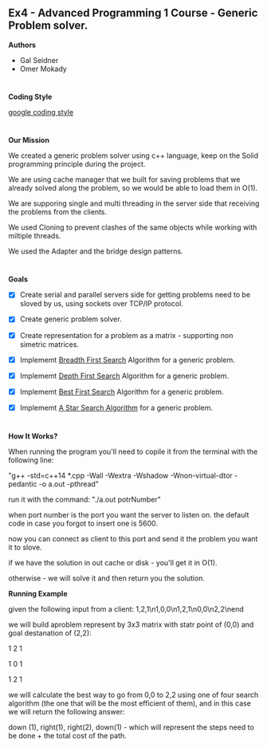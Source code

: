 ## Ex4 - Advanced Programming 1 Course - Generic Problem solver.
__Authors__
* Gal Seidner
* Omer Mokady

#
__Coding Style__

[google coding style](https://google.github.io/styleguide/cppguide.html)
#

__Our Mission__

We created a generic problem solver using c++ language, keep on the Solid programming principle during the project.

We are using cache manager that we built for saving problems that we already solved along the problem, so we would be able to load them in O(1). 

We are supporing single and multi threading in the server side that receiving the problems from the clients.

We used Cloning to prevent clashes of the same objects while working with miltiple threads.

We used the Adapter and the bridge design patterns.
#
__Goals__

- [X] Create serial and parallel servers side for getting problems need to be sloved by us, using sockets over TCP/IP protocol. 

- [X] Create generic problem solver.

- [X] Create representation for a problem as a matrix - supporting non simetric matrices.

- [X] Implememt [Breadth First Search](https://en.wikipedia.org/wiki/Breadth-first_search) Algorithm for a generic problem.

- [X] Implememt [Depth First Search](https://en.wikipedia.org/wiki/Depth-first_search) Algorithm for a generic problem.

- [X] Implememt [Best First Search](https://en.wikipedia.org/wiki/Best-first_search) Algorithm for a generic problem.

- [X] Implememt [A Star Search Algorithm](https://en.wikipedia.org/wiki/A*_search_algorithm) for a generic problem.
#
__How It Works?__

When running the program you'll need to copile it from the terminal with the following line:

"g++ -std=c++14 *.cpp -Wall -Wextra -Wshadow -Wnon-virtual-dtor -pedantic -o a.out -pthread"

run it with the command: "./a.out potrNumber"

when port number is the port you want the server to listen on. the default code in case you forgot to insert one is 5600.

now you can connect as client to this port and send it the problem you want it to slove.

if we have the solution in out cache or disk - you'll get it in O(1).

otherwise - we will solve it and then return you the solution.

__Running Example__

given the following input from a client: 1,2,1\n1,0,0\n1,2,1\n0,0\n2,2\nend

we will build aproblem represent by 3x3 matrix with statr point of (0,0) and goal destanation of (2,2):

1 2 1

1 0 1

1 2 1

we will calculate the best way to go from 0,0 to 2,2 using one of four search algorithm (the one that will be the most efficient of them), and in this case we will return the following answer:

down (1), right(1), right(2), down(1) - which will represent the steps need to be done + the total cost of the path. 
